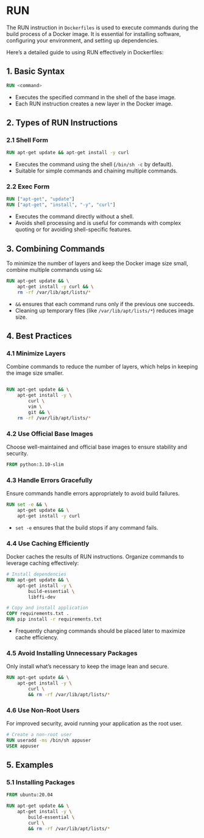 # RUN

The RUN instruction in `Dockerfiles` is used to execute commands during the build process of a Docker image. It is essential for installing software, configuring your environment, and setting up dependencies.

Here’s a detailed guide to using RUN effectively in Dockerfiles:

## 1. Basic Syntax

```Dockerfile
RUN <command>
```

- Executes the specified command in the shell of the base image.
- Each RUN instruction creates a new layer in the Docker image.

## 2. Types of RUN Instructions

### 2.1 Shell Form

```Dockerfile
RUN apt-get update && apt-get install -y curl
```

- Executes the command using the shell (`/bin/sh -c` by default).
- Suitable for simple commands and chaining multiple commands.

### 2.2 Exec Form

```Dockerfile
RUN ["apt-get", "update"]
RUN ["apt-get", "install", "-y", "curl"]
```

- Executes the command directly without a shell.
- Avoids shell processing and is useful for commands with complex quoting or for avoiding shell-specific features.

## 3. Combining Commands

To minimize the number of layers and keep the Docker image size small, combine multiple commands using `&&`:

```Dockerfile
RUN apt-get update && \
    apt-get install -y curl && \
    rm -rf /var/lib/apt/lists/*
```

- `&&` ensures that each command runs only if the previous one succeeds.
- Cleaning up temporary files (like `/var/lib/apt/lists/*`) reduces image size.

## 4. Best Practices

### 4.1 Minimize Layers

Combine commands to reduce the number of layers, which helps in keeping the image size smaller.

```Dockerfile

RUN apt-get update && \
    apt-get install -y \
        curl \
        vim \
        git && \
    rm -rf /var/lib/apt/lists/*
```

### 4.2 Use Official Base Images

Choose well-maintained and official base images to ensure stability and security.

```Dockerfile
FROM python:3.10-slim
```

### 4.3 Handle Errors Gracefully

Ensure commands handle errors appropriately to avoid build failures.

```Dockerfile
RUN set -e && \
    apt-get update && \
    apt-get install -y curl
```

- `set -e` ensures that the build stops if any command fails.

### 4.4 Use Caching Efficiently

Docker caches the results of RUN instructions. Organize commands to leverage caching effectively:

```Dockerfile
# Install dependencies
RUN apt-get update && \
    apt-get install -y \
        build-essential \
        libffi-dev

# Copy and install application
COPY requirements.txt .
RUN pip install -r requirements.txt
```

- Frequently changing commands should be placed later to maximize cache efficiency.

### 4.5 Avoid Installing Unnecessary Packages

Only install what’s necessary to keep the image lean and secure.

```Dockerfile
RUN apt-get update && \
    apt-get install -y \
        curl \
        && rm -rf /var/lib/apt/lists/*
```

### 4.6 Use Non-Root Users

For improved security, avoid running your application as the root user.

```Dockerfile
# Create a non-root user
RUN useradd -ms /bin/sh appuser
USER appuser
```

## 5. Examples
### 5.1 Installing Packages

```Dockerfile
FROM ubuntu:20.04

RUN apt-get update && \
    apt-get install -y \
        build-essential \
        curl \
        && rm -rf /var/lib/apt/lists/*
```
